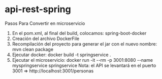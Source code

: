 # api-rest-spring
Pasos Para Convertir en microservicio
1. En el pom.xml, al final del build, colocamos: <finalName>spring-boot-docker</finalName>
2. Creación del archivo DockerFile
3. Recompilación del proyecto para generar el jar con el nuevo nombre: mvn clean package
4. Ejecutar docker: docker build -t springservice .
5. Ejecutar el microservicio: docker run -it --rm -p 3001:8080 --name myspringservice springservice
	Nota: el API se levantará en el puerto 3001 => http://localhost:3001/personas